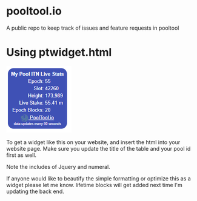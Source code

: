 # pooltool.io
A public repo to keep track of issues and feature requests in pooltool


# Using ptwidget.html

![ptwidget](ptwidget.png)

To get a widget like this on your website, and insert the html into your website page.  Make sure you update the title of the table and your pool id first as well.

Note the includes of Jquery and numeral.

If anyone would like to beautify the simple formatting or optimize this as a widget please let me know.  lifetime blocks will get added next time I'm updating the back end.


